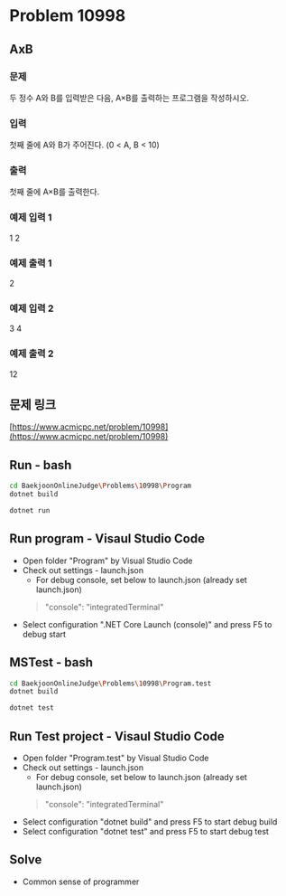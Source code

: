 # Problem 10998

## AxB

### 문제

두 정수 A와 B를 입력받은 다음, A×B를 출력하는 프로그램을 작성하시오.

### 입력

첫째 줄에 A와 B가 주어진다. (0 < A, B < 10)

### 출력

첫째 줄에 A×B를 출력한다.

### 예제 입력 1

1 2

### 예제 출력 1

2

### 예제 입력 2

3 4

### 예제 출력 2

12

## 문제 링크

[https://www.acmicpc.net/problem/10998](https://www.acmicpc.net/problem/10998)

## Run - bash

```bash
cd BaekjoonOnlineJudge\Problems\10998\Program
dotnet build
```

```bash
dotnet run
```

## Run program - Visaul Studio Code

- Open folder "Program" by Visual Studio Code
- Check out settings - launch.json
  - For debug console, set below to launch.json (already set launch.json)
  > "console": "integratedTerminal"
- Select configuration ".NET Core Launch (console)" and press F5 to debug start

## MSTest - bash

```bash
cd BaekjoonOnlineJudge\Problems\10998\Program.test
dotnet build
```

```bash
dotnet test
```

## Run Test project - Visaul Studio Code

- Open folder "Program.test" by Visual Studio Code
- Check out settings - launch.json
  - For debug console, set below to launch.json (already set launch.json)
  > "console": "integratedTerminal"
- Select configuration "dotnet build" and press F5 to start debug build
- Select configuration "dotnet test" and press F5 to start debug test

## Solve

- Common sense of programmer